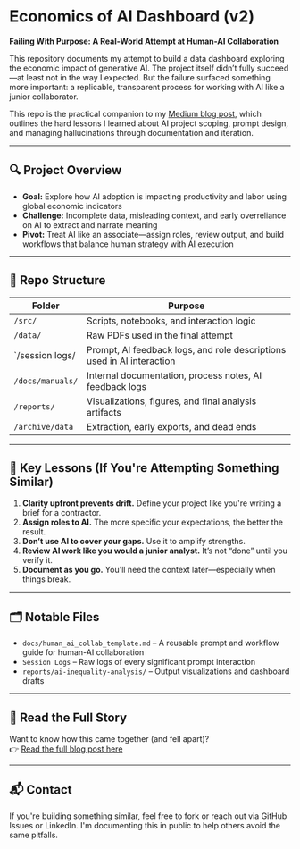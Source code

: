 # Economics of AI Dashboard (v2)

**Failing With Purpose: A Real-World Attempt at Human-AI Collaboration**

This repository documents my attempt to build a data dashboard exploring the economic impact of generative AI. The project itself didn’t fully succeed—at least not in the way I expected. But the failure surfaced something more important: a replicable, transparent process for working with AI like a junior collaborator.

This repo is the practical companion to my [Medium blog post](https://medium.com/...), which outlines the hard lessons I learned about AI project scoping, prompt design, and managing hallucinations through documentation and iteration.

---

## 🔍 Project Overview

- **Goal:** Explore how AI adoption is impacting productivity and labor using global economic indicators
- **Challenge:** Incomplete data, misleading context, and early overreliance on AI to extract and narrate meaning
- **Pivot:** Treat AI like an associate—assign roles, review output, and build workflows that balance human strategy with AI execution

---

## 📂 Repo Structure

| Folder          | Purpose                                                                 |
|-----------------|-------------------------------------------------------------------------|
| `/src/`         | Scripts, notebooks, and interaction logic                               |
| `/data/`        | Raw PDFs used in the final attempt                                      |
| `/session logs/ | Prompt, AI feedback logs, and role descriptions used in AI interaction  |
| `/docs/manuals/`| Internal documentation, process notes, AI feedback logs                 |
| `/reports/`     | Visualizations, figures, and final analysis artifacts                   |
| `/archive/data` | Extraction, early exports, and dead ends                                |

---

## 🧠 Key Lessons (If You're Attempting Something Similar)

1. **Clarity upfront prevents drift.** Define your project like you're writing a brief for a contractor.
2. **Assign roles to AI.** The more specific your expectations, the better the result.
3. **Don’t use AI to cover your gaps.** Use it to amplify strengths.
4. **Review AI work like you would a junior analyst.** It’s not “done” until you verify it.
5. **Document as you go.** You'll need the context later—especially when things break.

---

## 🗂 Notable Files

- `docs/human_ai_collab_template.md` – A reusable prompt and workflow guide for human-AI collaboration
- `Session Logs` – Raw logs of every significant prompt interaction
- `reports/ai-inequality-analysis/` – Output visualizations and dashboard drafts

---

## 📖 Read the Full Story

Want to know how this came together (and fell apart)?  
👉 [Read the full blog post here](https://medium.com/...)

---

## 📬 Contact

If you're building something similar, feel free to fork or reach out via GitHub Issues or LinkedIn. I'm documenting this in public to help others avoid the same pitfalls.

